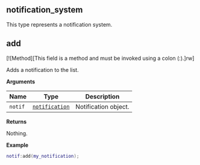 ## notification_system

This type represents a notification system.

## add

[![Method][This field is a method and must be invoked using a colon (:).]rw]

Adds a notification to the list.

**Arguments**

| Name | Type | Description |
| ---- | ---- | ----------- |
| `notif` | [`notification`](/api/gui/notification-system/notification "This type represents a notification item.") | Notification object. |

**Returns**

Nothing.

**Example**

```lua
notif:add(my_notification);
```
